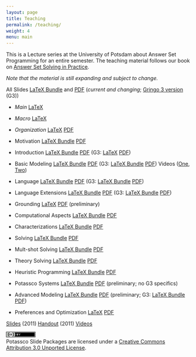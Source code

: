 ```yaml
---
layout: page
title: Teaching
permalink: /teaching/
weight: 4
menu: main
---
```


This is a Lecture series at the University of Potsdam about Answer Set Programming for an entire semester.
The teaching material follows our book on
[Answer Set Solving in Practice](/book/).

*Note that the material is still expanding and subject to change.*

All Slides
[LaTeX Bundle](http://www.cs.uni-potsdam.de/~torsten/Potassco/Slides/asp.tgz)
and
[PDF](http://www.cs.uni-potsdam.de/~torsten/Potassco/Slides/asp.pdf)
(*current and changing*; [Gringo 3 version](http://www.cs.uni-potsdam.de/~torsten/Potassco/Slides/asp3.pdf) (G3))

- *Main*
  [LaTeX](http://www.cs.uni-potsdam.de/~torsten/Potassco/Slides/asp.tex)
- *Macro*
  [LaTeX](http://www.cs.uni-potsdam.de/~torsten/Potassco/Slides/macro.tex)
- *Organization*
  [LaTeX](http://www.cs.uni-potsdam.de/~torsten/Potassco/Slides/organization.tex)
  [PDF](http://www.cs.uni-potsdam.de/~torsten/Potassco/Slides/organization.pdf)

- Motivation
  [LaTeX Bundle](http://www.cs.uni-potsdam.de/~torsten/Potassco/Slides/motivation.tgz)
  [PDF](http://www.cs.uni-potsdam.de/~torsten/Potassco/Slides/motivation.pdf)
- Introduction
  [LaTeX Bundle](http://www.cs.uni-potsdam.de/~torsten/Potassco/Slides/introduction.tgz)
  [PDF](http://www.cs.uni-potsdam.de/~torsten/Potassco/Slides/introduction.pdf)
  (G3: [LaTeX](http://www.cs.uni-potsdam.de/~torsten/Potassco/Slides/introduction3.tex)
  [PDF](http://www.cs.uni-potsdam.de/~torsten/Potassco/Slides/introduction3.pdf))
- Basic Modeling
  [LaTeX Bundle](http://www.cs.uni-potsdam.de/~torsten/Potassco/Slides/modeling.tgz)
  [PDF](http://www.cs.uni-potsdam.de/~torsten/Potassco/Slides/modeling.pdf)
  (G3: [LaTeX Bundle](http://www.cs.uni-potsdam.de/~torsten/Potassco/Slides/modeling3.tgz)
  [PDF](http://www.cs.uni-potsdam.de/~torsten/Potassco/Slides/modeling3.pdf))
  Videos ([One](videos.html#workflow), [Two](videos.html#modeling))
- Language
  [LaTeX Bundle](http://www.cs.uni-potsdam.de/~torsten/Potassco/Slides/language.tgz)
  [PDF](http://www.cs.uni-potsdam.de/~torsten/Potassco/Slides/language.pdf)
  (G3: [LaTeX Bundle](http://www.cs.uni-potsdam.de/~torsten/Potassco/Slides/language3.tgz)
  [PDF](http://www.cs.uni-potsdam.de/~torsten/Potassco/Slides/language3.pdf))
- Language Extensions
  [LaTeX Bundle](http://www.cs.uni-potsdam.de/~torsten/Potassco/Slides/extensions.tgz)
  [PDF](http://www.cs.uni-potsdam.de/~torsten/Potassco/Slides/extensions.pdf)
  (G3: [LaTeX Bundle](http://www.cs.uni-potsdam.de/~torsten/Potassco/Slides/extensions3.tgz)
  [PDF](http://www.cs.uni-potsdam.de/~torsten/Potassco/Slides/extensions3.pdf))
- Grounding
  [LaTeX](http://www.cs.uni-potsdam.de/~torsten/Potassco/Slides/grounding.tex)
  [PDF](http://www.cs.uni-potsdam.de/~torsten/Potassco/Slides/grounding.pdf)
  (preliminary)
- Computational Aspects
  [LaTeX Bundle](http://www.cs.uni-potsdam.de/~torsten/Potassco/Slides/computation.tgz)
  [PDF](http://www.cs.uni-potsdam.de/~torsten/Potassco/Slides/computation.pdf)
- Characterizations
  [LaTeX Bundle](http://www.cs.uni-potsdam.de/~torsten/Potassco/Slides/characterizations.tgz)
  [PDF](http://www.cs.uni-potsdam.de/~torsten/Potassco/Slides/characterizations.pdf)
- Solving
  [LaTeX Bundle](http://www.cs.uni-potsdam.de/~torsten/Potassco/Slides/solving.tgz)
  [PDF](http://www.cs.uni-potsdam.de/~torsten/Potassco/Slides/solving.pdf)
- Mult-shot Solving
  [LaTeX Bundle](http://www.cs.uni-potsdam.de/~torsten/Potassco/Slides/msolving.tgz)
  [PDF](http://www.cs.uni-potsdam.de/~torsten/Potassco/Slides/msolving.pdf)
- Theory Solving
  [LaTeX Bundle](http://www.cs.uni-potsdam.de/~torsten/Potassco/Slides/tsolving.tgz)
  [PDF](http://www.cs.uni-potsdam.de/~torsten/Potassco/Slides/tsolving.pdf)
- Heuristic Programming
  [LaTeX Bundle](http://www.cs.uni-potsdam.de/~torsten/Potassco/Slides/hsolving.tgz)
  [PDF](http://www.cs.uni-potsdam.de/~torsten/Potassco/Slides/hsolving.pdf)
- Potassco Systems
  [LaTeX Bundle](http://www.cs.uni-potsdam.de/~torsten/Potassco/Slides/systems.tgz)
  [PDF](http://www.cs.uni-potsdam.de/~torsten/Potassco/Slides/systems.pdf)
  (preliminary; no G3 specifics)
- Advanced Modeling
  [LaTeX Bundle](http://www.cs.uni-potsdam.de/~torsten/Potassco/Slides/encoding.tgz)
  [PDF](http://www.cs.uni-potsdam.de/~torsten/Potassco/Slides/encoding.pdf)
  (preliminary;
  G3: [LaTeX Bundle](http://www.cs.uni-potsdam.de/~torsten/Potassco/Slides/encoding3.tgz)
  [PDF](http://www.cs.uni-potsdam.de/~torsten/Potassco/Slides/encoding3.pdf))
- Preferences and Optimization
  [LaTeX](http://www.cs.uni-potsdam.de/~torsten/Potassco/Slides/preferences.tex)
  [PDF](http://www.cs.uni-potsdam.de/~torsten/Potassco/Slides/preferences.pdf)

[Slides](http://www.cs.uni-potsdam.de/~torsten/Lehre/ASP/Folien/asp-slides.pdf) (2011)
[Handout](http://www.cs.uni-potsdam.de/~torsten/Lehre/ASP/Folien/asp-handout.pdf) (2011)
[Videos](/doc/videos/)

<a rel="license" href="http://creativecommons.org/licenses/by/3.0/deed.en_US"><img alt="Creative Commons License" style="border-width:0" src="/images/ccby80x15.png"></a>
<br>
Potassco Slide Packages are licensed under a <a rel="license" href="http://creativecommons.org/licenses/by/3.0/deed.en_US">Creative Commons Attribution 3.0 Unported License</a>.
